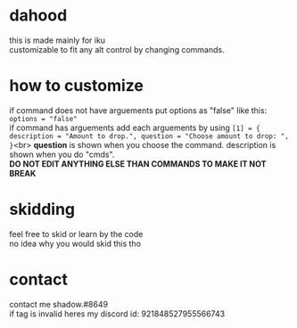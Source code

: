 # dahood
this is made mainly for iku 
<br>
customizable to fit any alt control by changing commands.<br>

# how to customize
if command does not have arguements put options as "false" like this: ``options = "false"``<br>
if command has arguements add each arguements by using ``[1] = { description = "Amount to drop.", question = "Choose amount to drop: ", }``\<br>
**question** is shown when you choose the command. description is shown when you do "cmds".<br>
**DO NOT EDIT ANYTHING ELSE THAN COMMANDS TO MAKE IT NOT BREAK**<br>
# skidding
feel free to skid or learn by the code<br>
no idea why you would skid this tho<br>
# contact
contact me shadow.#8649<br>
if tag is invalid heres my discord id: 921848527955566743<br>
